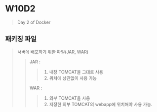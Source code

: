 # W10D2
> Day 2 of Docker
## 패키징 파일
> 서버에 배포하기 위한 파일(JAR, WAR) <br>
> > JAR : 
> > > 1. 내장 TOMCAT을 그대로 사용 <br>
> > > 2. 위치에 상관없이 사용 가능 <br>
> >
> > WAR : 
> > > 1. 외부 TOMCAT을 사용 <br>
> > > 2. 지정한 외부 TOMCAT의 webapp에 위치해야 사용 가능. <br>
